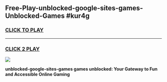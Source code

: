 
## Free-Play-unblocked-google-sites-games-Unblocked-Games #kur4g
<h3>
<a href="https://news.freeplayer.one?title=unblocked-google-sites-games&ref=8M">CLICK TO PLAY</a></h3>
<hr>

<h3>
<a href="https://news.freeplayer.one?title=unblocked-google-sites-games&ref=8M">CLICK 2 PLAY</a>
  
</h3>

<a href="https://news.freeplayer.one?title=unblocked-google-sites-games&ref=8M"><img src="https://clearcache.store/games.png"></a>


**unblocked-google-sites-games games unblocked: Your Gateway to Fun and Accessible Online Gaming**
